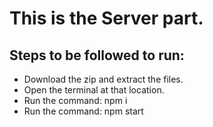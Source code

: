 # This is the Server part.

## Steps to be followed to run:
* Download the zip and extract the files.
* Open the terminal at that location.
* Run the command: npm i
* Run the command: npm start
